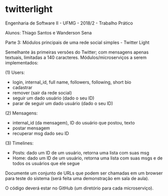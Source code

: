 # twitterlight

Engenharia de Software II - UFMG - 2018/2 - Trabalho Prático

Alunos: Thiago Santos e Wanderson Sena

Parte 3: Módulos principais de uma rede social simples - Twitter Light

Semelhante às primeiras versões do Twitter; com mensagens apenas textuais, limitadas
a 140 caracteres.
Módulos/microserviços a serem implementados:

(1) Users:
- login, internal_id, full name, followers, following, short bio
- cadastrar
- remover (sair da rede social)
- seguir um dado usuário (dado o seu ID)
- parar de seguir um dado usuário (dado o seu ID)

(2) Mensagens:
- internal_id (da mensagem), ID do usuário que postou, texto
- postar mensagem
- recuperar msg dado seu ID

(3) Timelines: 
- Posts: dado um ID de um usuário, retorna uma lista com suas msg
- Home: dado um ID de um usuário, retorna uma lista com suas msgs e de todos os usuários que ele segue

Documente um conjunto de URLs que podem ser chamadas em um browser para teste do sistema (será feita uma demonstração em sala de aula).

O código deverá estar no GitHub (um diretório para cada microserviço).
